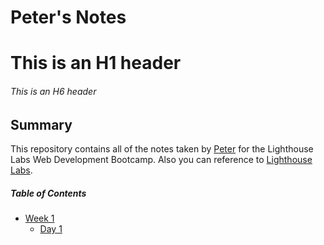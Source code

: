 # Peter's Notes

# This is an H1 header
###### This is an H6 header

## Summary 
This repository contains all of the notes taken by [Peter](https://github.com/Ediyu) for the Lighthouse Labs Web Development Bootcamp.
Also you can reference to [Lighthouse Labs](https://www.lighthouselabs.ca).

##### Table of Contents
* [Week 1](/Week_1)
  * [Day 1](/Week_1/Day_1)